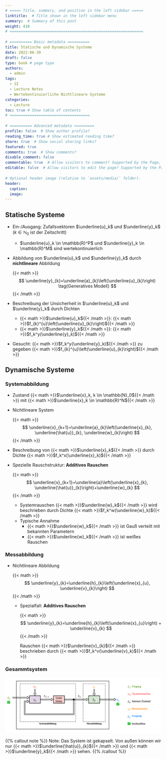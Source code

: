 ```yaml
---
# ===== Title, summary, and position in the left sidebar =====
linktitle:  # Title shown in the left sidebar menu
summary:  # Summary of this post
weight: 410
# ============================================================

# ========== Basic metadata ==========
title: Statische und Dynamische Systeme
date: 2022-06-30
draft: false
type: book # page type
authors:
  - admin
tags:
  - SI
  - Lecture Notes
  - Wertekontinuierliche Nichtlineare Systeme
categories:
  - Lecture
toc: true # Show table of contents
# ====================================

# ========== Advanced metadata =========
profile: false  # Show author profile?
reading_time: true # Show estimated reading time?
share: true  # Show social sharing links?
featured: true
comments: true  # Show comments?
disable_comment: false
commentable: true  # Allow visitors to comment? Supported by the Page, Post, and Book content types.
editable: false  # Allow visitors to edit the page? Supported by the Page, Post, and Book content types.

# Optional header image (relative to `assets/media/` folder).
header:
  caption: 
  image:  
---
```


## Statische Systeme

- Ein-/Ausgang: Zufallsvektoren $\underline{u}_k$ und $\underline{y}_k$ ($k \in \mathbb{N}_0$ ist der Zeitschritt)

  - $\underline{u}_k \in \mathbb{R}^P$ und $\underline{y}_k \in \mathbb{R}^M$ sind wertekontinuierlich

- Abbildung von $\underline{u}_k$ und $\underline{y}_k$ durch **nichtlineare** Abbildung

  {{< math >}}
  $$
  \underline{y}_{k}=\underline{a}_{k}\left(\underline{u}_{k}\right)
  \tag{Generatives Modell}
  $$
  {{< /math >}} 

- Beschreibung der Unsicherheit in $\underline{u}_k$ und $\underline{y}_k$ durch Dichten
  - {{< math >}}$\underline{u}_k${{< /math >}}: {{< math >}}$f_{k}^{u}\left(\underline{u}_{k}\right)${{< /math >}} 
  - {{< math >}}$\underline{y}_k${{< /math >}}: {{< math >}}$f_k^y(\underline{y}_k)${{< /math >}}
- Gesucht: {{< math >}}$f_k^y(\underline{y}_k)${{< /math >}} zu gegeben {{< math >}}$f_{k}^{u}\left(\underline{u}_{k}\right)${{< /math >}} 

## Dynamische Systeme

### Systemabbildung

- Zustand {{< math >}}$\underline{x}_k, k \in \mathbb{N}_0${{< /math >}} mit {{< math >}}$\underline{x}_k \in \mathbb{R}^N${{< /math >}} 

- Nichtlineare System

  {{< math >}}
  $$
  \underline{x}_{k+1}=\underline{a}_{k}\left(\underline{x}_{k}, \underline{\hat{u}}_{k}, \underline{w}_{k}\right)
  $$
  {{< /math >}} 

- Beschreibung von {{< math >}}$\underline{x}_k${{< /math >}} durch Dichte {{< math >}}$f_k^x(\underline{x}_k)${{< /math >}} 

- Spezielle Rauschstruktur: **Additives Rauschen**

  {{< math >}}
  $$
  \underline{x}_{k+1}=\underline{a}\left(\underline{x}_{k}, \underline{\hat{u}}_{k}\right)+\underline{w}_{k}
  $$
  {{< /math >}} 

  - Systemrauschen {{< math >}}$\underline{w}_k${{< /math >}} wird beschrieben durch Dichte {{< math >}}$f_k^w(\underline{w}_k)${{< /math >}} 
  - Typische Annahme
    -  {{< math >}}$\underline{w}_k${{< /math >}} ist Gauß verteilt mit bekannten Parametern
    -  {{< math >}}$\underline{w}_k${{< /math >}} ist weißes Rauschen

### Messabbildung

- Nichtlineare Abbildung

  {{< math >}}
  $$
  \underline{y}_{k}=\underline{h}_{k}\left(\underline{x}_{u}, \underline{v}_{k}\right)
  $$
  {{< /math >}} 

  - Spezialfall: **Additives Rauschen**

    {{< math >}}
    $$
    \underline{y}_{k}=\underline{h}_{k}\left(\underline{x}_{u}\right) + \underline{v}_{k}
    $$
    {{< /math >}} 

    Rauschen {{< math >}}$\underline{v}_{k}${{< /math >}} beschrieben durch {{< math >}}$f_k^v(\underline{v}_k)${{< /math >}} 

### Gesammtsystem

![wertkontinuierliche_nichtlineare_system.drawio](https://raw.githubusercontent.com/EckoTan0804/upic-repo/master/uPic/wertkontinuierliche_nichtlineare_system.drawio.png)

{{% callout note %}}
Note: Das System ist gekapselt. Von außen können wir nur {{< math >}}$\underline{\hat{u}}_{k}${{< /math >}} und {{< math >}}$\underline{y}_k${{< /math >}} sehen.
{{% /callout %}}